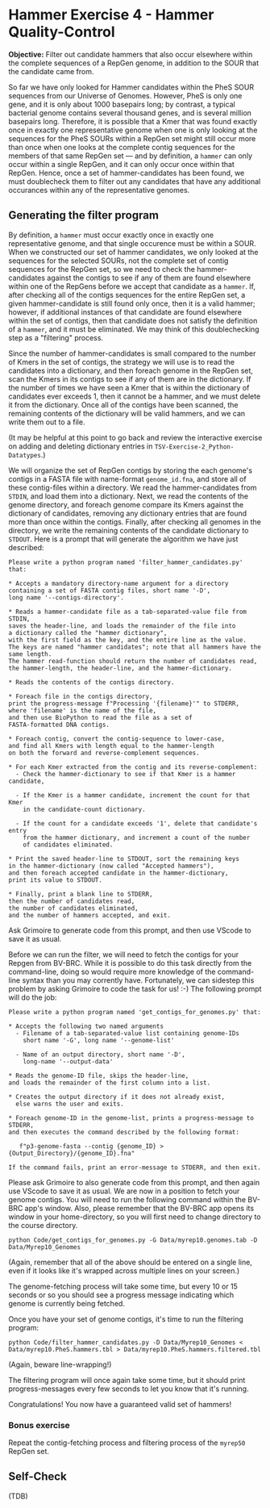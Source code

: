 # Hammer Exercise 4 - Hammer Quality-Control

**Objective:** Filter out candidate hammers that also occur elsewhere within the complete sequences of a RepGen genome,
in addition to the SOUR that the candidate came from.

So far we have only looked for Hammer candidates
within the PheS SOUR sequences from our Universe of Genomes.
However, PheS is only one gene, and it is only about 
1000 basepairs long; by contrast, a typical bacterial genome
contains several thousand genes, and is several million basepairs long.
Therefore, it is possible that a Kmer that was found exactly once
in exactly one representative genome when one is only looking
at the sequences for the PheS SOURs within a RepGen set
might still occur more than once when one looks at the
complete contig sequences for the members of that same RepGen set
— and by definition, a `hammer` can only occur within
a single RepGen, and it can only occur once within that RepGen.
Hence, once a set of hammer-candidates has been found,
we must doublecheck them to filter out any candidates
that have any additional occurances within any of the representative genomes.

## Generating the filter program

By definition, a `hammer` must occur exactly once
in exactly one representative genome,
and that single occurence must be within a SOUR.
When we constructed our set of hammer candidates,
we only looked at the sequences for the selected SOURs,
not the complete set of contig sequences for the RepGen set,
so we need to check the hammer-candidates against the contigs
to see if any of them are found elsewhere within one of the RepGens before we accept that candidate as a `hammer`.
If, after checking all of the contigs sequences for the entire RepGen set,
a given hammer-candidate is still found only once, then it is a valid hammer;
however, if additional instances of that candidate are found elsewhere within the set of contigs,
then that candidate does not satisfy the definition of a `hammer`,
and it must be eliminated.
We may think of this doublechecking step as a "filtering" process.

Since the number of hammer-candidates is small compared
to the number of Kmers in the set of contigs,
the strategy we will use is to read the candidates into a dictionary,
and then foreach genome in the RepGen set, scan the Kmers in its contigs
to see if any of them are in the dictionary.
If the number of times we have seen a Kmer that is within the dictionary of candidates
ever exceeds 1,
then it cannot be a hammer, and we must delete it from the dictionary.
Once all of the contigs have been scanned,
the remaining contents of the dictionary will be valid hammers, and we can write them out to a file.

(It may be helpful at this point to go back and review the interactive exercise on adding and deleting dictionary entries
in `TSV-Exercise-2_Python-Datatypes`.)

We will organize the set of RepGen contigs
by storing the each genome's contigs in a FASTA file
with name-format `genome_id.fna`, 
and store all of these contig-files within a directory. 
We read the hammer-candidates from `STDIN`, and load them into a dictionary.
Next, we read the contents of the genome directory,
and foreach genome compare its Kmers against the dictionary of candidates,
removing any dictionary entries that are found more than once within the contigs.
Finally, after checking all genomes in the directory,
we write the remaining contents of the candidate dictionary to `STDOUT`.
Here is a prompt that will generate the algorithm we have just described:

```
Please write a python program named 'filter_hammer_candidates.py' that:

* Accepts a mandatory directory-name argument for a directory
containing a set of FASTA contig files, short name '-D',
long name '--contigs-directory'.

* Reads a hammer-candidate file as a tab-separated-value file from STDIN,
saves the header-line, and loads the remainder of the file into
a dictionary called the "hammer dictionary",
with the first field as the key, and the entire line as the value.
The keys are named "hammer candidates"; note that all hammers have the same length.
The hammer read-function should return the number of candidates read,
the hammer-length, the header-line, and the hammer-dictionary.

* Reads the contents of the contigs directory.

* Foreach file in the contigs directory,
print the progress-message f"Processing '{filename}'" to STDERR,
where 'filename' is the name of the file, 
and then use BioPython to read the file as a set of 
FASTA-formatted DNA contigs.

* Foreach contig, convert the contig-sequence to lower-case,
and find all Kmers with length equal to the hammer-length
on both the forward and reverse-complement sequences.

* For each Kmer extracted from the contig and its reverse-complement:
  - Check the hammer-dictionary to see if that Kmer is a hammer candidate,
  
  - If the Kmer is a hammer candidate, increment the count for that Kmer
    in the candidate-count dictionary.
    
  - If the count for a candidate exceeds '1', delete that candidate's entry
    from the hammer dictionary, and increment a count of the number
    of candidates eliminated.

* Print the saved header-line to STDOUT, sort the remaining keys
in the hammer-dictionary (now called "Accepted hammers"),
and then foreach accepted candidate in the hammer-dictionary,
print its value to STDOUT.

* Finally, print a blank line to STDERR,
then the number of candidates read,
the number of candidates eliminated,
and the number of hammers accepted, and exit.
```

Ask Grimoire to generate code from this prompt, and then use VScode to save it as usual.

Before we can run the filter, we will need to fetch the contigs for your Repgen from BV-BRC. While it is possible to do this task
directly from the command-line, doing so would require more
knowledge of the command-line syntax than you may corrently have.
Fortunately, we can sidestep this problem by asking Grimoire
to code the task for us! :-)
The following prompt will do the job:

```
Please write a python program named 'get_contigs_for_genomes.py' that:

* Accepts the following two named arguments
  - Filename of a tab-separated-value list containing genome-IDs
    short name '-G', long name '--genome-list'

  - Name of an output directory, short name '-D',
    long-name '--output-data'

* Reads the genome-ID file, skips the header-line,
and loads the remainder of the first column into a list.

* Creates the output directory if it does not already exist,
  else warns the user and exits.

* Foreach genome-ID in the genome-list, prints a progress-message to STDERR,
and then executes the command described by the following format:

   f"p3-genome-fasta --contig {genome_ID} > {Output_Directory}/{genome_ID}.fna"

If the command fails, print an error-message to STDERR, and then exit.
```

Please ask Grimoire to also generate code from this prompt,
and then again use VScode to save it as usual.
We are now in a position to fetch your genome contigs.
You will need to run the following command within
the BV-BRC app's window.
Also, please remember that the BV-BRC app
opens its window in your home-directory,
so you will first need to change directory
to the course directory.

```
python Code/get_contigs_for_genomes.py -G Data/myrep10.genomes.tab -D Data/Myrep10_Genomes
```

(Again, remember that all of the above should be entered on a single line, even if it looks like it's wrapped across multiple lines on your screen.)

The genome-fetching process will take some time,
but every 10 or 15 seconds or so you should see a progress message
indicating which genome is currently being fetched.

Once you have your set of genome contigs,
it's time to run the filtering program:

```
python Code/filter_hammer_candidates.py -D Data/Myrep10_Genomes < Data/myrep10.PheS.hammers.tbl > Data/myrep10.PheS.hammers.filtered.tbl
```
(Again, beware line-wrapping!)

The filtering program will once again take some time,
but it should print progress-messages every few seconds
to let you know that it's running.

Congratulations! You now have a guaranteed valid set of hammers!


### Bonus exercise

Repeat the contig-fetching process and filtering process
of the `myrep50` RepGen set.

## Self-Check

(TDB)
